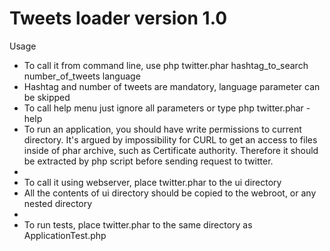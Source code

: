 # Tweets loader version 1.0

Usage

* To call it from command line, use php twitter.phar hashtag_to_search number_of_tweets language
* Hashtag and number of tweets are mandatory, language parameter can be skipped
* To call help menu just ignore all parameters or type php twitter.phar -help
* To run an application, you should have write permissions to current directory. It's argued by impossibility for CURL to get an access to files inside of phar archive, such as Certificate authority. Therefore it should be extracted by php script before sending request to twitter.
*
* To call it using webserver, place twitter.phar to the ui directory
* All the contents of ui directory should be copied to the webroot, or any nested directory
*
* To run tests, place twitter.phar to the same directory as ApplicationTest.php
